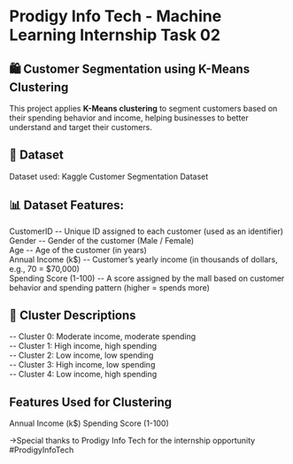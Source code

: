 # Prodigy Info Tech - Machine Learning Internship Task 02    
## 🛍️ Customer Segmentation using K-Means Clustering

This project applies **K-Means clustering** to segment customers based on their spending behavior and income, helping businesses to better understand and target their customers.

## 🔗 Dataset
Dataset used: Kaggle Customer Segmentation Dataset

## 📊 Dataset Features: 
CustomerID -- Unique ID assigned to each customer (used as an identifier)  
Gender --	Gender of the customer (Male / Female)  
Age --	Age of the customer (in years)  
Annual Income (k$) --	Customer’s yearly income (in thousands of dollars, e.g., 70 = $70,000)  
Spending Score (1-100) --	A score assigned by the mall based on customer behavior and spending pattern (higher = spends more)  

## 🧩 Cluster Descriptions
-- Cluster 0: Moderate income, moderate spending  
-- Cluster 1: High income, high spending  
-- Cluster 2: Low income, low spending  
-- Cluster 3: High income, low spending  
-- Cluster 4: Low income, high spending  

## Features Used for Clustering
Annual Income (k$)
Spending Score (1-100)

->Special thanks to Prodigy Info Tech for the internship opportunity
#ProdigyInfoTech
